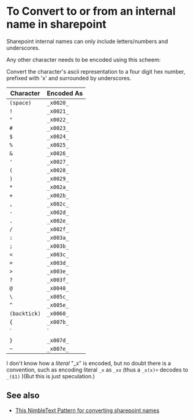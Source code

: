 # To Convert to or from an internal name in sharepoint


Sharepoint internal names can only include letters/numbers and underscores.

Any other character needs to be encoded using this scheem:

Convert the character's ascii representation to a four digit hex number, prefixed with 'x' and surrounded by underscores.

| Character | Encoded As |
|-----------|------------|
| `(space)` | `_x0020_` |
| `!` | `_x0021_` |
| `"` | `_x0022_` |
| `#` | `_x0023_` |
| `$` | `_x0024_` |
| `%` | `_x0025_` |
| `&` | `_x0026_` |
| `'` | `_x0027_` |
| `(` | `_x0028_` |
| `)` | `_x0029_` |
| `*` | `_x002a_` |
| `+` | `_x002b_` |
| `,` | `_x002c_` |
| `-` | `_x002d_` |
| `.` | `_x002e_` |
| `/` | `_x002f_` |
| `:` | `_x003a_` |
| `;` | `_x003b_` |
| `<` | `_x003c_` |
| `=` | `_x003d_` |
| `>` | `_x003e_` |
| `?` | `_x003f_` |
| `@` | `_x0040_` |
| `\` | `_x005c_` |
| `^` | `_x005e_` |
| `(backtick)` | `_x0060_` |
| `{` | `_x007b_` |
| `|` | `_x007c_` |
| `}` | `_x007d_` |
| `~` | `_x007e_` |


I don't know how a *literal* "_x" is encoded, but no doubt there is a convention, such as encoding literal `_x` as  `_xx` (thus a `_x(x)+` decodes to `_($1)` )(But this is just speculation.)


## See also

- [This NimbleText Pattern for converting sharepoint names](https://nimbletext.com/Live/-864084882/)
